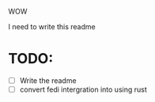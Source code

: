 WOW

I need to write this readme

# TODO:

- [ ] Write the readme
- [ ] convert fedi intergration into using rust

